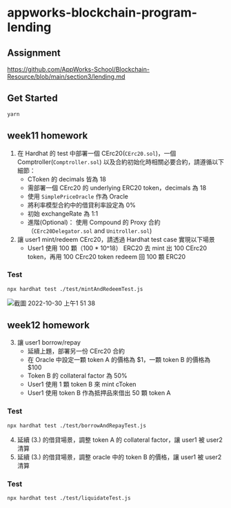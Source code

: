 # appworks-blockchain-program-lending

## Assignment

<https://github.com/AppWorks-School/Blockchain-Resource/blob/main/section3/lending.md>

## Get Started

```sh
yarn
```

## week11 homework

1. 在 Hardhat 的 test 中部署一個 CErc20(`CErc20.sol`)，一個 Comptroller(`Comptroller.sol`) 以及合約初始化時相關必要合約，請遵循以下細節：
   - CToken 的 decimals 皆為 18
   - 需部署一個 CErc20 的 underlying ERC20 token，decimals 為 18
   - 使用 `SimplePriceOracle` 作為 Oracle
   - 將利率模型合約中的借貸利率設定為 0%
   - 初始 exchangeRate 為 1:1
   - 進階(Optional)： 使用 Compound 的 Proxy 合約（`CErc20Delegator.sol` and `Unitroller.sol`)
2. 讓 user1 mint/redeem CErc20，請透過 Hardhat test case 實現以下場景
   - User1 使用 100 顆（100 \* 10^18） ERC20 去 mint 出 100 CErc20 token，再用 100 CErc20 token redeem 回 100 顆 ERC20

### Test

```sh
npx hardhat test ./test/mintAndRedeemTest.js
```

![截圖 2022-10-30 上午1 51 38](https://user-images.githubusercontent.com/6964813/198846044-6be41c01-1f65-44d5-8848-4bca13b25e8f.png)

## week12 homework

3. 讓 user1 borrow/repay
   - 延續上題，部署另一份 CErc20 合約
   - 在 Oracle 中設定一顆 token A 的價格為 $1，一顆 token B 的價格為 $100
   - Token B 的 collateral factor 為 50%
   - User1 使用 1 顆 token B 來 mint cToken
   - User1 使用 token B 作為抵押品來借出 50 顆 token A

### Test

```sh
npx hardhat test ./test/borrowAndRepayTest.js
```

4. 延續 (3.) 的借貸場景，調整 token A 的 collateral factor，讓 user1 被 user2 清算
5. 延續 (3.) 的借貸場景，調整 oracle 中的 token B 的價格，讓 user1 被 user2 清算

### Test

```sh
npx hardhat test ./test/liquidateTest.js
```
